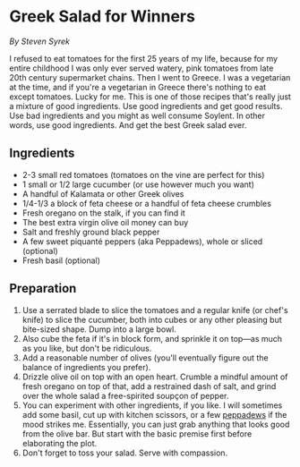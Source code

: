 # Greek Salad for Winners

_By Steven Syrek_

I refused to eat tomatoes for the first 25 years of my life, because for my entire childhood I was only ever served watery, pink tomatoes from late 20th century supermarket chains. Then I went to Greece. I was a vegetarian at the time, and if you're a vegetarian in Greece there's nothing to eat except tomatoes. Lucky for me. This is one of those recipes that's really just a mixture of good ingredients. Use good ingredients and get good results. Use bad ingredients and you might as well consume Soylent. In other words, use good ingredients. And get the best Greek salad ever.

## Ingredients

- 2-3 small red tomatoes (tomatoes on the vine are perfect for this)
- 1 small or 1/2 large cucumber (or use however much you want)
- A handful of Kalamata or other Greek olives
- 1/4-1/3 a block of feta cheese or a handful of feta cheese crumbles
- Fresh oregano on the stalk, if you can find it
- The best extra virgin olive oil money can buy
- Salt and freshly ground black pepper
- A few sweet piquanté peppers (aka Peppadews), whole or sliced (optional)
- Fresh basil (optional)

## Preparation

1. Use a serrated blade to slice the tomatoes and a regular knife (or chef's knife) to slice the cucumber, both into cubes or any other pleasing but bite-sized shape. Dump into a large bowl.
2. Also cube the feta if it's in block form, and sprinkle it on top—as much as you like, but don't be ridiculous.
3. Add a reasonable number of olives (you'll eventually figure out the balance of ingredients you prefer).
4. Drizzle olive oil on top with an open heart. Crumble a mindful amount of fresh oregano on top of that, add a restrained dash of salt, and grind over the whole salad a free-spirited soupçon of pepper.
5. You can experiment with other ingredients, if you like. I will sometimes add some basil, cut up with kitchen scissors, or a few [peppadews](https://en.wikipedia.org/wiki/Peppadew) if the mood strikes me. Essentially, you can just grab anything that looks good from the olive bar. But start with the basic premise first before elaborating the plot.
6. Don't forget to toss your salad. Serve with compassion.
